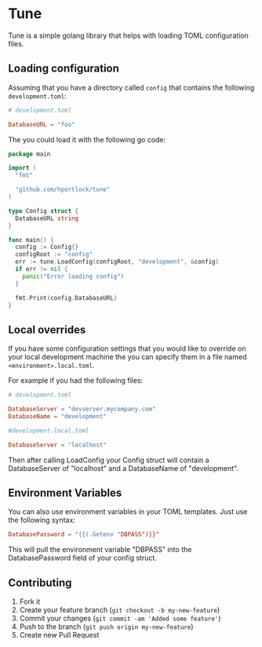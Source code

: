 # Tune

Tune is a simple golang library that helps with loading TOML configuration
files.

## Loading configuration

Assuming that you have a directory called `config` that contains the following
`development.toml`:

```toml
# development.toml

DatabaseURL = "foo"
```

The you could load it with the following go code:

```go
package main

import (
  "fmt"

  "github.com/hportlock/tune"
)

type Config struct {
  DatabaseURL string
}

func main() {
  config := Config{}
  configRoot := "config"
  err := tune.LoadConfig(configRoot, "development", &config)
  if err != nil {
    panic("Error loading config")
  }

  fmt.Print(config.DatabaseURL)
}
```

## Local overrides

If you have some configuration settings that you would like to override on your
local development machine the you can specify them in a file named
`<environment>.local.toml`.

For example if you had the following files:
```toml
# development.toml

DatabaseServer = "devserver.mycompany.com"
DatabaseName = "development"
```

```toml
#development.local.toml

DatabaseServer = "localhost"
```

Then after calling LoadConfig your Config struct will contain a DatabaseServer of
"localhost" and a DatabaseName of "development".

## Environment Variables

You can also use environment variables in your TOML templates. Just use the
following syntax:

```toml
DatabasePassword = "{{(.Getenv "DBPASS")}}"
```

This will pull the environment variable "DBPASS" into the DatabasePassword
field of your config struct.

## Contributing

1. Fork it
2. Create your feature branch (`git checkout -b my-new-feature`)
3. Commit your changes (`git commit -am 'Added some feature'`)
4. Push to the branch (`git push origin my-new-feature`)
5. Create new Pull Request
